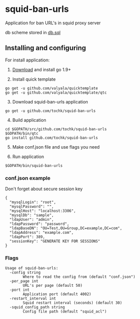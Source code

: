 # squid-ban-urls

Application for ban URL's in squid proxy server

db scheme stored in [db.sql](https://github.com/tochk/squid-ban-urls/blob/master/db.sql)

## Installing and configuring

For install application:

1) [Download](https://golang.org) and install go 1.9+

2) Install quick template

```
go get -u github.com/valyala/quicktemplate
go get -u github.com/valyala/quicktemplate/qtc
```

3) Download squid-ban-urls application
```
go get -u github.com/tochk/squid-ban-urls
```

4) Build application
```
cd $GOPATH/src/github.com/tochk/squid-ban-urls
$GOPATH/bin/qtc
go install github.com/tochk/squid-ban-urls
```

5) Make conf.json file and use flags you need

6) Run application

```
$GOPATH/bin/squid-ban-urls
```



### conf.json example

Don't forget about secure session key

```
{
  "mysqlLogin": "root",
  "mysqlPassword": "",
  "mysqlHost": "localhost:3306",
  "mysqlDb": "sample",
  "ldapUser": "admin",
  "ldapPassword": "password",
  "ldapBaseDN": "OU=Test,OU=Group,DC=example,DC=com",
  "ldapAddress": "example.com",
  "ldapPort": 389,
  "sessionKey": "GENERATE KEY FOR SESSIONS"
}
```

### Flags

```
Usage of squid-ban-urls:
  -config string
        Where to read the config from (default "conf.json")
  -per_page int
        URL's per page (default 50)
  -port int
        Application port (default 4002)
  -restart_interval int
        Squid restart interval (seconds) (default 30)
  -squid_config_path string
        Config file path (default "squid_acl")
```
